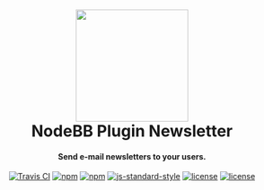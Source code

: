 <h1 align="center">
  <img src="http://puu.sh/pcIZI/600b1c04a9.svg" height="200" with="200">
  <br>
  NodeBB Plugin Newsletter
  <br>
</h1>

<h4 align="center">Send e-mail newsletters to your users.</h4>

<p align="center">
  <a href="https://travis-ci.org/yariplus/nodebb-plugin-newsletter"><img src="https://img.shields.io/travis/yariplus/nodebb-plugin-newsletter.svg?maxAge=2592000?style=plastic" alt="Travis CI"></a>
  <a href="https://www.npmjs.com/package/nodebb-plugin-newsletter"><img src="https://img.shields.io/npm/v/nodebb-plugin-newsletter.svg?maxAge=2592000?style=plastic" alt="npm"></a>
  <a href="https://www.npmjs.com/package/nodebb-plugin-newsletter"><img src="https://img.shields.io/npm/dm/nodebb-plugin-newsletter.svg?maxAge=2592000?style=plastic" alt="npm"></a>
  <a href="http://standardjs.com/"><img src="https://img.shields.io/badge/code%20style-standard-brightgreen.svg" alt="js-standard-style"></a>
  <a href="https://raw.githubusercontent.com/yariplus/nodebb-plugin-newsletter/master/LICENSE"><img src="https://img.shields.io/badge/license-MIT-blue.svg?maxAge=2592000?style=plastic" alt="license"></a>
  <a href="https://creativecommons.org/publicdomain/zero/1.0/legalcode"><img src="https://img.shields.io/badge/license-CCO--1.0-ff69b4.svg?maxAge=2592000?style=plastic" alt="license"></a>
</p>

<br>
